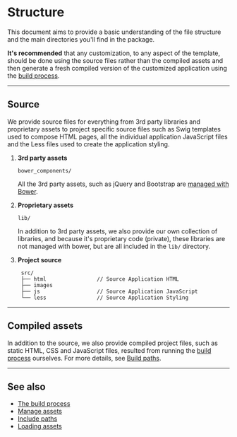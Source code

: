 # Structure

This document aims to provide a basic understanding of the file structure and the main directories you'll find in the package.

**It's recommended** that any customization, to any aspect of the template, should be done using the source files rather than the compiled assets and then generate a fresh compiled version of the customized application using the [build process](/workflow/gulp/index.html).

---

## Source

We provide source files for everything from 3rd party libraries and proprietary assets to project specific source files such as Swig templates used to compose HTML pages, all the individual application JavaScript files and the Less files used to create the application styling.

1. **3rd party assets**

	`bower_components/`
	
	All the 3rd party assets, such as jQuery and Bootstrap are [managed with Bower](/code/bower/index.html).
	
2. **Proprietary assets**

	`lib/`

	In addition to 3rd party assets, we also provide our own collection of libraries, and because it's proprietary code (private), these libraries are not managed with bower, but are all included in the `lib/` directory.
	
3. **Project source**

		src/
		├── html				// Source Application HTML
		├── images
		├── js					// Source Application JavaScript
		└── less				// Source Application Styling

---

## Compiled assets

In addition to the source, we also provide compiled project files, such as static HTML, CSS and JavaScript files, resulted from running the [build process](/workflow/gulp/index.html) ourselves. For more details, see [Build paths](/workflow/gulp/index.html#build-paths).

---

## See also

- [The build process](/workflow/gulp/index.html)
- [Manage assets](/code/bower/index.html)
- [Include paths](/code/include-paths/index.html)
- [Loading assets](/reference/layout/index.html#loading-assets)